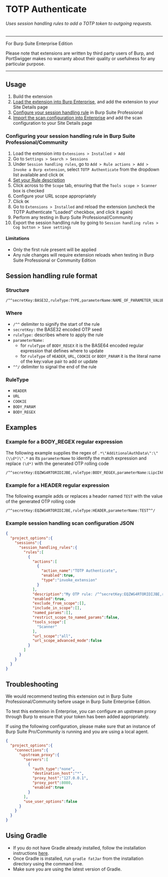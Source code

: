 TOTP Authenticate
============================

###### Uses session handling rules to add a TOTP token to outgoing requests.

 ---
For Burp Suite Enterprise Edition

Please note that extensions are written by third party users of Burp, and PortSwigger makes no warranty about their quality or usefulness for any particular purpose.

---
## Usage
1. Build the extension
2. [Load the extension into Burp Enterprise](https://portswigger.net/burp/documentation/enterprise/working/scans/extensions), and add the extension to your Site Details page
3. [Configure your session handling rule](#configuring-your-session-handling-rule-in-burp-suite-professionalcommunity) in Burp Suite Professional
4. [Import the scan configuration into Enterprise](https://portswigger.net/burp/documentation/enterprise/working-with-scans/scan-configurations#importing-scan-configurations) and add the scan configuration to your Site Details page

### Configuring your session handling rule in Burp Suite Professional/Community
1. Load the extension into `Extensions > Installed > Add`
2. Go to `Settings > Search > Sessions`
3. Under `Session handling rules`, go to `Add > Rule actions > Add > Invoke a Burp extension`, select `TOTP Authenticate` from the dropdown list available and click `OK`
4. [Set your Rule description](#session-handling-rule-format)
5. Click across to the `Scope` tab, ensuring that the `Tools scope > Scanner` box is checked
6. Configure your URL scope appropriately
7. Click `OK`
8. Go to `Extensions > Installed` and reload the extension (uncheck the TOTP Authenticate "Loaded" checkbox, and click it again)
9. Perform any testing in Burp Suite Professional/Community
10. Export the session handling rule by going to `Session handling rules > Cog button > Save settings`

#### Limitations
- Only the first rule present will be applied
- Any rule changes will require extension reloads when testing in Burp Suite Professional or Community Edition

## Session handling rule format

### Structure

```
/^^secretKey:BASE32,ruleType:TYPE,parameterName:NAME_OF_PARAMETER_VALUE_OR_BASE64_ENCODED_REGEX^^/
```

### Where
- `/^^` delimiter to signify the start of the rule
- `secretKey:` the BASE32 encoded OTP seed
- `ruleType:` describes where to apply the rule
- `parameterName:`
  - for `ruleType` of `BODY_REGEX` it is the BASE64 encoded regular expression that defines where to update
  - for `ruleType` of `HEADER`, `URL`, `COOKIE` or `BODY_PARAM` it is the literal name of the key:value pair to add or update
- `^^/` delimiter to signal the end of the rule

### RuleType
- `HEADER`
- `URL`
- `COOKIE`
- `BODY_PARAM`
- `BODY_REGEX`

## Examples

### Example for a BODY_REGEX regular expression
The following example supplies the regex of `.*\"AdditionalAuthData\":\"(\\d*)\".*` as its `parameterName` to identify the match expression and replace `(\d*)` with the generated OTP rolling code
```
/^^secretKey:EQZWG4RTORIDIJBE,ruleType:BODY_REGEX,parameterName:LipcIkFkZGl0aW9uYWxBdXRoRGF0YVwiOlwiKFxcZCopXCIuKg==^^/
```

### Example for a HEADER regular expression
The following example adds or replaces a header named `TEST` with the value of the generated OTP rolling code
```
/^^secretKey:EQZWG4RTORIDIJBE,ruleType:HEADER,parameterName:TEST^^/
```

### Example session handling scan configuration JSON
```json
{
  "project_options":{
    "sessions":{
      "session_handling_rules":{
        "rules":[
          {
            "actions":[
              {
                "action_name":"TOTP Authenticate",
                "enabled":true,
                "type":"invoke_extension"
              }
            ],
            "description":"My OTP rule: /^^secretKey:EQZWG4RTORIDIJBE,ruleType:HEADER,parameterName:TEST^^/",
            "enabled":true,
            "exclude_from_scope":[],
            "include_in_scope":[],
            "named_params":[],
            "restrict_scope_to_named_params":false,
            "tools_scope":[
              "Scanner"
            ],
            "url_scope":"all",
            "url_scope_advanced_mode":false
          }
        ]
      }
    }
  }
}
```

## Troubleshooting
We would recommend testing this extension out in Burp Suite Professional/Community before usage in Burp Suite Enterprise Edition.

To test this extension in Enterprise, you can configure an upstream proxy through Burp to ensure that your token has been added appropriately.

If using the following configuration, please make sure that an instance of Burp Suite Pro/Community is running and you are using a local agent.
```json
{
  "project_options":{
    "connections":{
      "upstream_proxy":{
        "servers":[
          {
            "auth_type":"none",
            "destination_host":"*",
            "proxy_host":"127.0.0.1",
            "proxy_port":8080,
            "enabled":true
          }
        ],
        "use_user_options":false
      }
    }
  }
}
```

## Using Gradle
- If you do not have Gradle already installed, follow the installation instructions [here](https://gradle.org/install/).
- Once Gradle is installed, run `gradle fatJar` from the installation directory using the command line.
- Make sure you are using the latest version of Gradle.

<!-- If no changes to the code are required, a prebuilt JAR file is available under `build/libs/`. It is preferable to compile your own JAR file. -->
